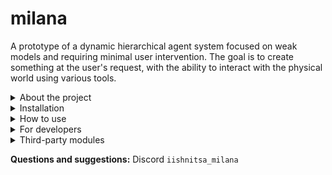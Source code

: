 # milana  
A prototype of a dynamic hierarchical agent system focused on weak models and requiring minimal user intervention. The goal is to create something at the user's request, with the ability to interact with the physical world using various tools.  

<details>  
<summary>About the project</summary>  
Once, I was talking to ChatGPT, asking for help in developing a certain project. In response, I received an implementation plan. At first, I fed the tasks from the plan to ChatGPT one by one, and then I got the idea to make it communicate with itself.  

Later, I realized that the tasks were too complex for it, and it would be good to create a plan for those tasks as well. The idea was expanded with a hierarchy that should grow by one level at the AI's command.  

I started the implementation.  

I chose LangChain as the foundation. At the time, I thought it would be well-suited for creating an agent that would issue commands to create hierarchy levels. However, several problems emerged during development:  
1. LangChain changes constantly and significantly.  
2. It is designed for powerful AI models, as even weak models can make mistakes in writing commands.  
3. The library does not allow fine-grained integration into custom code.  

So, I wrote my own mechanism.  

I realized that not everyone has access to powerful AI, high-performance PCs, or a nuclear power plant to run servers. Weak models can also be useful if you find the right approach. For example, I allowed models to make typos in commands and tried to simplify prompts.  

The project is very raw, but I decided to release it to avoid getting stuck in endless refinement. Versions will be labeled with the publication date.  
</details>  

<details>  
<summary>Installation</summary>  

**Windows**  
Before installation, you need:  
- Git  
- "Desktop development with C++" workload (via Visual Studio Installer)  
- Python 3.12 (not 3.13, as compilation issues may occur).  

Run `windows.bat` in the `install` folder and wait for the shortcuts to be created.  

**Linux and macOS**  
Run `linux_macos.sh` in the `install` folder.  
</details>  

<details>  
<summary>How to use</summary>  
1. Launch Milana and configure the model. Instruct models are recommended (e.g., codegemma (better, but small context window), Mistral Instruct).  
2. Choose a model provider (Ollama or HuggingFaceHub).  
For HuggingFaceHub, enter a string like:

`chat=mistralai/Mistral-7B-Instruct-v0.2;emb=sentence-transformers/all-MiniLM-L6-v2;token=hf_yourtoken`

For Ollama, download the models (e.g., `mistral:latest` and `all-minilm:latest`). Important: if the model name doesn't contain a colon, add `:latest` at the end. Enter the string:

`chat=mistral:latest;emb=all-minilm:latest`

3. Click "Validate model" and save the settings.  
4. Enable the required modules in the settings (e.g., web search or command line).  
5. Create a chat, enter a task, and send the message.  

**Note:**  
- For stable operation, use powerful models or GPT-OSS.  
- Due to restrictions in Russia, I currently only support Ollama and HuggingFaceHub.  
- If you encounter bugs, please send to Discord `iishnitsa_milana`: screenshots/videos, log.txt, cache.db, and other relevant files from the chat folder where the issue occurred, along with a detailed description. My PC isn't powerful enough to reproduce all scenarios.  
</details>  

<details>  
<summary>For developers</summary>  

### Important Notes  
- Due to technical limitations and restrictions in Russia, I currently only support Ollama and HuggingFaceHub.  
- My PC is not powerful enough to test all scenarios. If you want me to make your changes to the program/find a bug/fix a bug, please write to me in Discord "iishnitsa_milana" with your suggestions, attach screenshots/videos, log.txt , cache.db and detailed descriptions.

### How to develop modules  
A module consists of:  
1. A main file (e.g., `linux_cmd.py`).  
2. An optional localization file (e.g., `linux_cmd_lang.py`).  

**Module structure:**  
```python  
'''
# Command for the model (e.g. execute_command)
# Short description for the model 
# Module name for the user  
# Description for the user  
'''

def main(text: str) -> str:  
    if not hasattr(main, 'attr_names'):  
        main.attr_names = (  
            'output_text',  
            'forbidden_text',  
            'path_error_text',  
            'timeout_text',  
            'exception_text'  
        )  
        main.output_text = 'Output'  
        main.forbidden_text = 'Forbidden command detected'  
        main.path_error_text = 'Access to paths outside the workspace is forbidden'  
        main.timeout_text = 'Command timed out'  
        main.exception_text = 'Error:'  
        return  

    # Module logic  
    return "Result"  
```  

**Localization file (optional but recommended):**  
```python  
locales = {  
    'ru': {  
        'module_doc': [  
            'command_for_model',  
            'description_for_model',  
            'name_for_user',  
            'description_for_user'  
        ],  
        'main.output_text': 'Output',  
        'main.forbidden_text': 'Forbidden command',  
        # other strings  
    }  
}  
```  

**Rules:**  
- The `main` function only accepts and returns text.  
- Localization simplifies work for the model and the user.  
- For text sent to the AI or user, use the `attr_names` structure.  
- The localization file must be in the same folder as the module.  

Examples of modules can be found in the `default_tools` folder.  
</details>  

<details>  
<summary>Third-party modules</summary>  
Links to community-developed modules will appear here.  
</details>  

**Questions and suggestions:** Discord `iishnitsa_milana`

